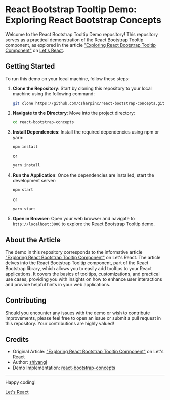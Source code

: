 # React Bootstrap Tooltip Demo: Exploring React Bootstrap Concepts

Welcome to the React Bootstrap Tooltip Demo repository! This repository serves as a practical demonstration of the React Bootstrap Tooltip component, as explored in the article ["Exploring React Bootstrap Tooltip Component"](https://www.letsreact.org/exploring-react-bootstrap-tooltip-component/) on [Let's React](https://www.letsreact.org).

## Getting Started

To run this demo on your local machine, follow these steps:

1. **Clone the Repository**: Start by cloning this repository to your local machine using the following command:

   ```bash
   git clone https://github.com/csharpinc/react-bootstrap-concepts.git
   ```

2. **Navigate to the Directory**: Move into the project directory:

   ```bash
   cd react-bootstrap-concepts
   ```

3. **Install Dependencies**: Install the required dependencies using npm or yarn:

   ```bash
   npm install
   ```

   or

   ```bash
   yarn install
   ```

4. **Run the Application**: Once the dependencies are installed, start the development server:

   ```bash
   npm start
   ```

   or

   ```bash
   yarn start
   ```

5. **Open in Browser**: Open your web browser and navigate to `http://localhost:3000` to explore the React Bootstrap Tooltip demo.

## About the Article

The demo in this repository corresponds to the informative article ["Exploring React Bootstrap Tooltip Component"](https://www.letsreact.org/exploring-react-bootstrap-tooltip-component/) on Let's React. The article delves into the React Bootstrap Tooltip component, part of the React Bootstrap library, which allows you to easily add tooltips to your React applications. It covers the basics of tooltips, customizations, and practical use cases, providing you with insights on how to enhance user interactions and provide helpful hints in your web applications.

## Contributing

Should you encounter any issues with the demo or wish to contribute improvements, please feel free to open an issue or submit a pull request in this repository. Your contributions are highly valued!

## Credits

- Original Article: ["Exploring React Bootstrap Tooltip Component"](https://www.letsreact.org/exploring-react-bootstrap-tooltip-component/) on Let's React
- Author: [shivangi]( https://www.letsreact.org/author/shivangi-rajde/)
- Demo Implementation: [react-bootstrap-concepts](https://github.com/csharpinc/react-bootstrap-concepts.git)

---

Happy coding!

[Let's React](https://www.letsreact.org)

